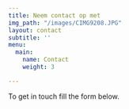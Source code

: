 ```yaml
---
title: Neem contact op met
img_path: "/images/CIMG9208.JPG"
layout: contact
subtitle: ''
menu:
  main:
    name: Contact
    weight: 3

---
```

To get in touch fill the form below.